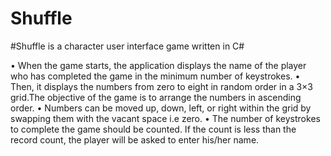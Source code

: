 # Shuffle
	
#Shuffle is a character user interface game written in C#

• When the game starts, the application displays the name of the player who has completed the game in the minimum number of keystrokes. 
• Then, it displays the numbers from zero to eight in random order in a 3×3 grid.The objective of the game is to arrange the numbers in ascending order.
• Numbers can be moved up, down, left, or right within the grid by swapping them with the vacant space i.e zero. 
• The number of keystrokes to complete the game should be counted. If the count is less than the record count, the player will be asked to enter his/her name.
